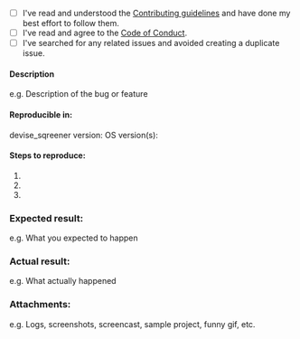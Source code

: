 * [ ] I've read and understood the [Contributing guidelines](./CONTRIBUTING.md) and have done my best effort to follow them.
* [ ] I've read and agree to the [Code of Conduct](./CODE_OF_CONDUCT.md).
* [ ] I've searched for any related issues and avoided creating a duplicate issue.

#### Description
e.g. Description of the bug or feature

#### Reproducible in:
devise_sqreener version:
OS version(s):

#### Steps to reproduce:

1. 
2. 
3. 

### Expected result:
e.g. What you expected to happen

### Actual result:
e.g. What actually happened

### Attachments:
e.g. Logs, screenshots, screencast, sample project, funny gif, etc.

